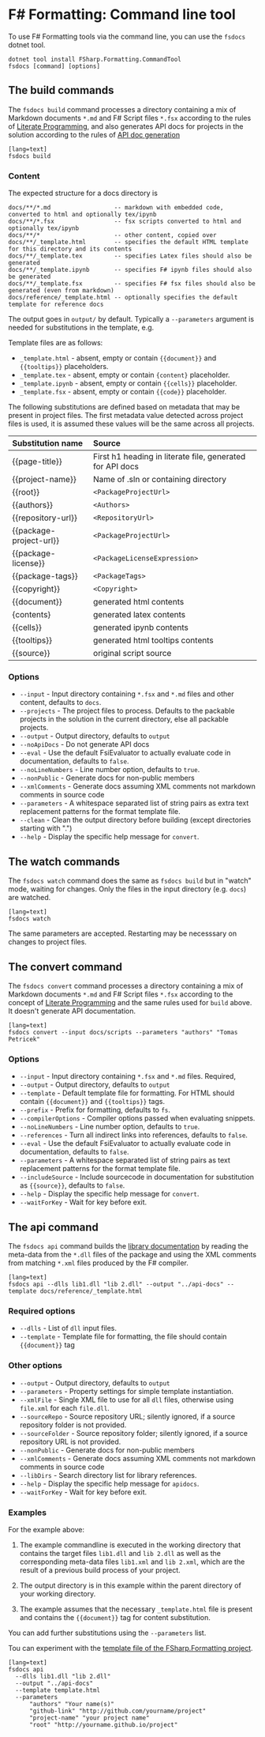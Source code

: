 ﻿F# Formatting: Command line tool
================================

To use F# Formatting tools via the command line, you can use the `fsdocs` dotnet tool.

    dotnet tool install FSharp.Formatting.CommandTool
    fsdocs [command] [options]

The build commands
----------------------------

The `fsdocs build`  command processes a directory containing a mix of Markdown documents `*.md` and F# Script files `*.fsx`
according to the rules of [Literate Programming](literate.html), and also generates API docs for projects
in the solution according to the rules of [API doc generation](apidocs.html)

    [lang=text]
    fsdocs build

### Content

The expected structure for a docs directory is

    docs/**/*.md                  -- markdown with embedded code, converted to html and optionally tex/ipynb
    docs/**/*.fsx                 -- fsx scripts converted to html and optionally tex/ipynb
    docs/**/*                     -- other content, copied over
    docs/**/_template.html        -- specifies the default HTML template for this directory and its contents
    docs/**/_template.tex         -- specifies Latex files should also be generated
    docs/**/_template.ipynb       -- specifies F# ipynb files should also be generated
    docs/**/_template.fsx         -- specifies F# fsx files should also be generated (even from markdown)
    docs/reference/_template.html -- optionally specifies the default template for reference docs

The output goes in `output/` by default.  Typically a `--parameters` argument is needed for substitutions in the template, e.g.

Template files are as follows:

- `_template.html` - absent, empty or contain `{{document}}` and `{{tooltips}}` placeholders.
- `_template.tex` - absent, empty or contain `{content}` placeholder.
- `_template.ipynb` - absent, empty or contain `{{cells}}` placeholder.
- `_template.fsx` - absent, empty or contain `{{code}}` placeholder.

The following substitutions are defined based on metadata that may be present in project files.
The first metadata value detected across project files is used, it is assumed these values will
be the same across all projects.

|  Substitution name     | Source               |
|:-----------------------|:----------------------------|
|   {{page-title}}       | First h1 heading in literate file, generated for API docs  |
|   {{project-name}}     | Name of .sln or containing directory |
|   {{root}}             | `<PackageProjectUrl>`         |
|   {{authors}}          | `<Authors>`                   |
|   {{repository-url}}   | `<RepositoryUrl>`             |
|   {{package-project-url}}  | `<PackageProjectUrl>`  |
|   {{package-license}}  | `<PackageLicenseExpression>`  |
|   {{package-tags}}     | `<PackageTags>`               |
|   {{copyright}}        | `<Copyright>`                 |
|   {{document}}         | generated html contents       |
|   {contents}           | generated latex contents       |
|   {{cells}}            | generated ipynb contents       |
|   {{tooltips}}         | generated html tooltips contents       |
|   {{source}}           | original script source           |

### Options

  * `--input` - Input directory containing `*.fsx` and `*.md` files and other content, defaults to `docs`.
  * `--projects` - The project files to process. Defaults to the packable projects in the solution in the current directory, else all packable projects.
  * `--output` -  Output directory, defaults to `output`
  * `--noApiDocs` -  Do not generate API docs
  * `--eval` - Use the default FsiEvaluator to actually evaluate code in documentation, defaults to `false`.
  * `--noLineNumbers` -  Line number option, defaults to `true`.
  * `--nonPublic` -  Generate docs for non-public members
  * `--xmlComments` -  Generate docs assuming XML comments not markdown comments in source code
  * `--parameters` -  A whitespace separated list of string pairs as extra text replacement patterns for the format template file.
  * `--clean` -  Clean the output directory before building (except directories starting with ".")
  * `--help` -  Display the specific help message for `convert`.

The watch commands
----------------------------

The `fsdocs watch` command does the same as `fsdocs build` but in "watch" mode, waiting for changes. Only the files in the input
directory (e.g. `docs`) are watched.

    [lang=text]
    fsdocs watch

The same parameters are accepted.  Restarting may be necesssary on changes to project files.

The convert command
----------------------------

The `fsdocs convert` command processes a directory containing a mix of Markdown documents `*.md` and F# Script files `*.fsx`
according to the concept of [Literate Programming](literate.html) and the same rules used for `build` above.  It
doesn't generate API documentation.

    [lang=text]
    fsdocs convert --input docs/scripts --parameters "authors" "Tomas Petricek"

### Options

  * `--input` - Input directory containing `*.fsx` and `*.md` files. Required,
  * `--output` -  Output directory, defaults to `output`
  * `--template` -  Default template file for formatting. For HTML should contain `{{document}}` and `{{tooltips}}` tags.
  * `--prefix` -  Prefix for formatting, defaults to `fs`.
  * `--compilerOptions` -  Compiler options passed when evaluating snippets.
  * `--noLineNumbers` -  Line number option, defaults to `true`.
  * `--references` -  Turn all indirect links into references, defaults to `false`.
  * `--eval` - Use the default FsiEvaluator to actually evaluate code in documentation, defaults to `false`.
  * `--parameters` -  A whitespace separated list of string pairs as text replacement patterns for the format template file.
  * `--includeSource` -  Include sourcecode in documentation for substitution as `{{source}}`, defaults to `false`.
  * `--help` -  Display the specific help message for `convert`.
  * `--waitForKey` -  Wait for key before exit.

The api command
--------------------

The `fsdocs api` command builds the [library documentation](http://fsprojects.github.io/FSharp.Formatting/apidocs.html) by reading 
the meta-data from the `*.dll` files of the package and using the XML comments from matching `*.xml` files produced by the F# compiler.

    [lang=text]
    fsdocs api --dlls lib1.dll "lib 2.dll" --output "../api-docs" --template docs/reference/_template.html

### Required options

  * `--dlls` -  List of `dll` input files.
  * `--template` -  Template file for formatting, the file should contain `{{document}}` tag

### Other options

  * `--output` -  Output directory, defaults to `output`
  * `--parameters` -  Property settings for simple template instantiation.
  * `--xmlFile` -  Single XML file to use for all `dll` files, otherwise using `file.xml` for each `file.dll`.
  * `--sourceRepo` -  Source repository URL; silently ignored, if a source repository folder is not provided.
  * `--sourceFolder` -  Source repository folder; silently ignored, if a source repository URL is not provided.
  * `--nonPublic` -  Generate docs for non-public members
  * `--xmlComments` -  Generate docs assuming XML comments not markdown comments in source code
  * `--libDirs` - Search directory list for library references.
  * `--help` -  Display the specific help message for `apidocs`.
  * `--waitForKey` -  Wait for key before exit.

### Examples

For the example above:

1. The example commandline is executed in the working directory that contains the target files `lib1.dll` and `lib 2.dll` as well as the
corresponding meta-data files `lib1.xml` and `lib 2.xml`, which are the result of a previous build process of your project.

2. The output directory is in this example within the parent directory of your working directory.

3. The example assumes that the necessary `_template.html` file is present and contains the `{{document}}` tag
   for content substitution.
   
You can add further substitutions using the `--parameters` list. 

Tou can experiment with the [template file of the FSharp.Formatting project](https://github.com/fsprojects/FSharp.Formatting/blob/master/docs/reference/_template.html). 

<div></div>

    [lang=text]
    fsdocs api
      --dlls lib1.dll "lib 2.dll" 
      --output "../api-docs" 
      --template template.html
      --parameters
          "authors" "Your name(s)"
	      "github-link" "http://github.com/yourname/project"
          "project-name" "your project name"
	      "root" "http://yourname.github.io/project"
	  
	  
				   
